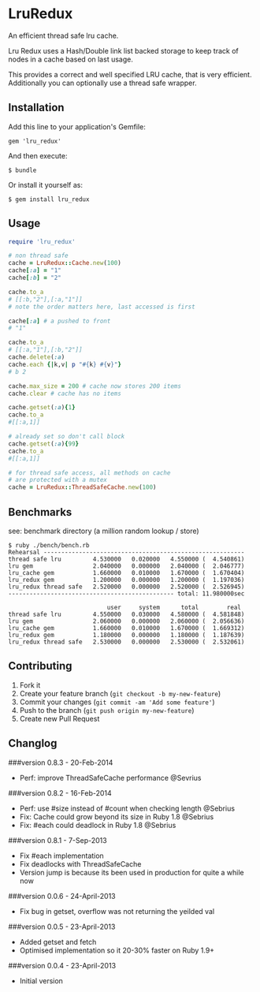 # LruRedux

An efficient thread safe lru cache.

Lru Redux uses a Hash/Double link list backed storage to keep track of nodes in a cache based on last usage.

This provides a correct and well specified LRU cache, that is very efficient. Additionally you can optionally use a thread safe wrapper.

## Installation

Add this line to your application's Gemfile:

    gem 'lru_redux'

And then execute:

    $ bundle

Or install it yourself as:

    $ gem install lru_redux

## Usage

```ruby
require 'lru_redux'

# non thread safe
cache = LruRedux::Cache.new(100)
cache[:a] = "1"
cache[:b] = "2"

cache.to_a
# [[:b,"2"],[:a,"1"]]
# note the order matters here, last accessed is first

cache[:a] # a pushed to front
# "1"

cache.to_a
# [[:a,"1"],[:b,"2"]]
cache.delete(:a)
cache.each {|k,v| p "#{k} #{v}"}
# b 2

cache.max_size = 200 # cache now stores 200 items
cache.clear # cache has no items

cache.getset(:a){1}
cache.to_a
#[[:a,1]]

# already set so don't call block
cache.getset(:a){99}
cache.to_a
#[[:a,1]]

# for thread safe access, all methods on cache
# are protected with a mutex
cache = LruRedux::ThreadSafeCache.new(100)

```

## Benchmarks

see: benchmark directory (a million random lookup / store)

```
$ ruby ./bench/bench.rb
Rehearsal ---------------------------------------------------------
thread safe lru         4.530000   0.020000   4.550000 (  4.540861)
lru gem                 2.040000   0.000000   2.040000 (  2.046777)
lru_cache gem           1.660000   0.010000   1.670000 (  1.670404)
lru_redux gem           1.200000   0.000000   1.200000 (  1.197036)
lru_redux thread safe   2.520000   0.000000   2.520000 (  2.526945)
----------------------------------------------- total: 11.980000sec

                            user     system      total        real
thread safe lru         4.550000   0.030000   4.580000 (  4.581848)
lru gem                 2.060000   0.000000   2.060000 (  2.056636)
lru_cache gem           1.660000   0.010000   1.670000 (  1.669312)
lru_redux gem           1.180000   0.000000   1.180000 (  1.187639)
lru_redux thread safe   2.530000   0.000000   2.530000 (  2.532061)

```


## Contributing

1. Fork it
2. Create your feature branch (`git checkout -b my-new-feature`)
3. Commit your changes (`git commit -am 'Add some feature'`)
4. Push to the branch (`git push origin my-new-feature`)
5. Create new Pull Request

## Changlog

###version 0.8.3 - 20-Feb-2014

- Perf: improve ThreadSafeCache performance @Sevrius

###version 0.8.2 - 16-Feb-2014

- Perf: use #size instead of #count when checking length @Sebrius
- Fix: Cache could grow beyond its size in Ruby 1.8 @Sebrius
- Fix: #each could deadlock in Ruby 1.8 @Sebrius


###version 0.8.1 - 7-Sep-2013

- Fix #each implementation
- Fix deadlocks with ThreadSafeCache
- Version jump is because its been used in production for quite a while now

###version 0.0.6 - 24-April-2013

- Fix bug in getset, overflow was not returning the yeilded val

###version 0.0.5 - 23-April-2013

- Added getset and fetch
- Optimised implementation so it 20-30% faster on Ruby 1.9+

###version 0.0.4 - 23-April-2013

- Initial version
